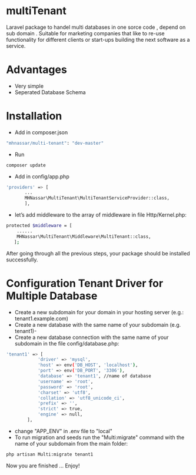 # multiTenant
Laravel package to handel multi databases in one sorce code , depend on sub domain .
Suitable for marketing companies that like to re-use functionality for different clients or start-ups building the next software as a service.

# Advantages 
- Very simple
- Seperated Database Schema 

# Installation 
 - Add in composer.json 
```bash
"mhnassar/multi-tenant": "dev-master"
```
 - Run 
 ```bash
composer update
```
- Add  in config/app.php 
 ```bash
 'providers' => [
        ...
        MHNassar\MultiTenant\MultiTenantServiceProvider::class,
        ],
```
- let’s add middleware to the array of middleware in file Http/Kernel.php: 
 ```bash
 protected $middleware = [
     ......
     MHNassar\MultiTenant\Middleware\MultiTenant::class,
    ];

```
After going through all the previous steps, your package should be installed successfully.

# Configuration Tenant Driver for Multiple Database

- Create a new subdomain for your domain in your hosting server (e.g.: tenant1.example.com)
- Create a new database with the same name of your subdomain (e.g. tenant1)- 
- Create a new database connection with the same name of your subdomain in the file config/database.php:

```bash 
'tenant1' => [
            'driver' => 'mysql',
            'host' => env('DB_HOST', 'localhost'),
            'port' => env('DB_PORT', '3306'),
            'database' => 'tenant1', //name of database 
            'username' => 'root',
            'password' => 'root',
            'charset' => 'utf8',
            'collation' => 'utf8_unicode_ci',
            'prefix' => '',
            'strict' => true,
            'engine' => null,
        ],

```
- change "APP_ENV" in .env file  to "local"
- To run migration and seeds run the "Multi:migrate" command with the name of your subdomain from the main folder:
```bash
php artisan Multi:migrate tenant1
```
Now you are finished ... Enjoy!


